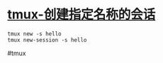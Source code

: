 
# [tmux-创建指定名称的会话](../index/tmux.md#tmux-创建指定名称的会话)

```
tmux new -s hello
tmux new-session -s hello
```

#tmux
